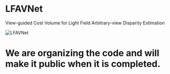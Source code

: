 # LFAVNet
View-guided Cost Volume for Light Field Arbitrary-view Disparity Estimation


![LFAVNet](./LFAVNet.gif)

# We are organizing the code and will make it public when it is completed.
